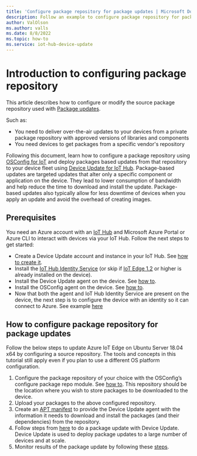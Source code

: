 ```yaml
---
title: 'Configure package repository for package updates | Microsoft Docs'
description: Follow an example to configure package repository for package updates.
author: ValOlson 
ms.author: valls
ms.date: 8/8/2022
ms.topic: how-to
ms.service: iot-hub-device-update
---
```

# Introduction to configuring package repository

This article describes how to configure or modify the source package repository used with [Package updates](device-update-ubuntu-agent.md).

Such as:
- You need to deliver over-the-air updates to your devices from a private package repository with approved versions of libraries and components
- You need devices to get packages from a specific vendor's repository

Following this document, learn how to configure a package repository using [OSConfig for IoT](/azure/osconfig/overview-osconfig-for-iot) and deploy packages based updates from that repository to your device fleet using [Device Update for IoT Hub](understand-device-update.md). Package-based updates are targeted updates that alter only a specific component or application on the device. They lead to lower consumption of bandwidth and help reduce the time to download and install the update. Package-based updates also typically allow for less downtime of devices when you apply an update and avoid the overhead of creating images. 

## Prerequisites

You need an Azure account with an [IoT Hub](../iot-hub/iot-concepts-and-iot-hub.md) and Microsoft Azure Portal or Azure CLI to interact with devices via your IoT Hub. Follow the next steps to get started:
- Create a Device Update account and instance in your IoT Hub. See [how to create it](create-device-update-account.md).
- Install the [IoT Hub Identity Service](https://azure.github.io/iot-identity-service/installation.html) (or skip if [IoT Edge 1.2](/azure/iot-edge/how-to-provision-single-device-linux-symmetric?view=iotedge-2020-11&preserve-view=true&tabs=azure-portal%2Cubuntu#install-iot-edge) or higher is already installed on the device).
- Install the Device Update agent on the device. See [how to](device-update-ubuntu-agent.md#manually-prepare-a-device).
- Install the OSConfig agent on the device. See [how to](/azure/osconfig/howto-install?tabs=package#step-11-connect-a-device-to-packagesmicrosoftcom).
- Now that both the agent and IoT Hub Identity Service are present on the device, the next step is to configure the device with an identity so it can connect to Azure. See example [here](/azure/osconfig/howto-install?tabs=package#job-2--connect-to-azure)

## How to configure package repository for package updates
Follow the below steps to update Azure IoT Edge on Ubuntu Server 18.04 x64 by configuring a source repository. The tools and concepts in this tutorial still apply even if you plan to use a different OS platform configuration.

1. Configure the package repository of your choice with the OSConfig’s configure package repo module. See [how to](/azure/osconfig/howto-pmc?tabs=portal%2Csingle#example-1--specify-desired-package-sources). This repository should be the location where you wish to store packages to be downloaded to the device.
2. Upload your packages to the above configured repository.
3. Create an [APT manifest](device-update-apt-manifest.md) to provide the Device Update agent with the information it needs to download and install the packages (and their dependencies) from the repository.
4. Follow steps from [here](device-update-ubuntu-agent.md#prerequisites) to do a package update with Device Update. Device Update is used to deploy package updates to a large number of devices and at scale. 
5. Monitor results of the package update by following these [steps](device-update-ubuntu-agent.md#monitor-the-update-deployment).
